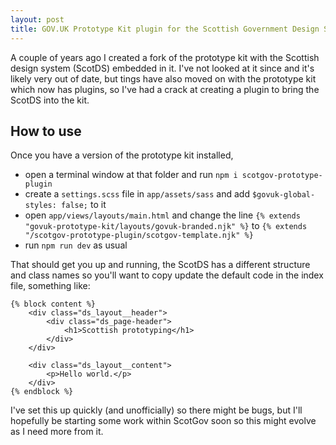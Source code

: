 ```yaml
---
layout: post
title: GOV.UK Prototype Kit plugin for the Scottish Government Design System
---
```


A couple of years ago I created a fork of the prototype kit with the Scottish design system (ScotDS) embedded in it. I've not looked at it since and it's likely very out of date, but tings have also moved on with the prototype kit which now has plugins, so I've had a crack at creating a plugin to bring the ScotDS into the kit.

## How to use

Once you have a version of the prototype kit installed,
- open a terminal window at that folder and run `npm i scotgov-prototype-plugin`
- create a `settings.scss` file in `app/assets/sass` and add `$govuk-global-styles: false;` to it
- open `app/views/layouts/main.html` and change the line `{% extends "govuk-prototype-kit/layouts/govuk-branded.njk" %}` to `{% extends "/scotgov-prototype-plugin/scotgov-template.njk" %}`
- run `npm run dev` as usual

That should get you up and running, the ScotDS has a different structure and class names so you'll want to copy update the default code in the index file, something like:

```
{% block content %}
	<div class="ds_layout__header">
		<div class="ds_page-header">
			<h1>Scottish prototyping</h1>
		</div>
	</div>

	<div class="ds_layout__content">
		<p>Hello world.</p>
	</div>
{% endblock %}
```

I've set this up quickly (and unofficially) so there might be bugs, but I'll hopefully be starting some work within ScotGov soon so this might evolve as I need more from it.